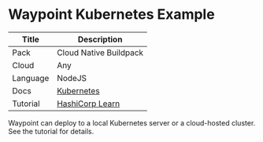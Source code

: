 # Waypoint Kubernetes Example

|Title|Description|
|---|---|
|Pack|Cloud Native Buildpack|
|Cloud|Any|
|Language|NodeJS|
|Docs|[Kubernetes](https://www.waypointproject.io/plugins/kubernetes)|
|Tutorial|[HashiCorp Learn](https://learn.hashicorp.com/tutorials/waypoint/get-started-kubernetes)|

Waypoint can deploy to a local Kubernetes server or a cloud-hosted cluster. See the tutorial for details.